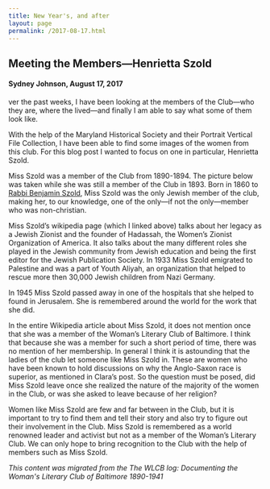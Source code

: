 ```yaml
---
title: New Year's, and after
layout: page
permalink: /2017-08-17.html
---
```


## Meeting the Members—Henrietta Szold
#### Sydney Johnson, August 17, 2017

ver the past weeks, I have been looking at the members of the Club—who they are, where the lived—and finally I am able to say what some of them look like.

With the help of the Maryland Historical Society and their Portrait Vertical File Collection,  I have been able to find some images of the women from this club. For this blog post I wanted to focus on one in particular, Henrietta Szold.

Miss Szold was a member of the Club from 1890-1894. The picture below was taken while she was still a member of the Club in 1893. Born in 1860 to [Rabbi Benjamin Szold](https://en.wikipedia.org/wiki/Henrietta_Szold), Miss Szold was the only Jewish member of the club, making her, to our knowledge, one of the only—if not the only—member who was non-christian.

Miss Szold’s wikipedia page (which I linked above) talks about her legacy as a Jewish Zionist and the founder of Hadassah, the Women’s Zionist Organization of America. It also talks about the many different roles she played in the Jewish community from Jewish education and being the first editor for the Jewish Publication Society. In 1933 Miss Szold emigrated to Palestine and was a part of Youth Aliyah, an organization that helped to rescue more then 30,000 Jewish children from Nazi Germany.

In 1945 Miss Szold passed away in one of the hospitals that she helped to found in Jerusalem. She is remembered around the world for the work that she did.

In the entire Wikipedia article about Miss Szold, it does not mention once that she was a member of the Woman’s Literary Club of Baltimore. I think that because she was a member for such a short period of time, there was no mention of her membership. In general I think it is astounding that the ladies of the club let someone like Miss Szold in. These are women who have been known to hold discussions on why the Anglo-Saxon race is superior, as mentioned in Clara’s post. So the question must be posed, did Miss Szold leave once she realized the nature of the majority of the women in the Club, or was she asked to leave because of her religion?

Women like Miss Szold are few and far between in the Club, but it is important to try to find them and tell their story and also try to figure out their involvement in the Club. Miss Szold is remembered as a world renowned leader and activist but not as a member of the Woman’s Literary Club. We can only hope to bring recognition to the Club with the help of members such as Miss Szold.

*This content was migrated from the The WLCB log: Documenting the Woman's Literary Club of Baltimore 1890-1941*